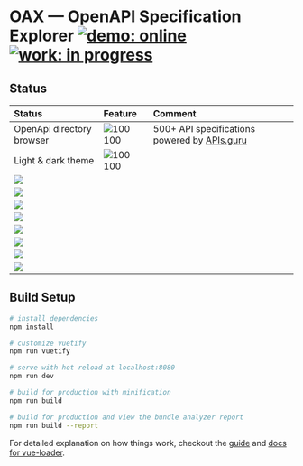 # OAX &mdash; OpenAPI Specification Explorer [![demo: online](https://img.shields.io/badge/demo-online-brightgreen.svg?style=flat-square)](https://darosh.github.io/oax/) [![work: in progress](https://img.shields.io/badge/work-in%20progress-yellow.svg?style=flat-square)](doc/NOTES.md)

## Status

|Status|Feature|Comment|
|:---|:---|:---|
|OpenApi directory browser|![100](https://placehold.it/32/44cc1?text=+) 100| 500+ API specifications powered by [APIs.guru](https://apis.guru/openapi-directory/)
|Light & dark theme|![100](https://placehold.it/32/44cc1?text=+) 100| 
|![](https://img.shields.io/badge/Offline%20%26%20progressive-80%25-brightgreen.svg?style=flat-square)| 
|![](https://img.shields.io/badge/View%20%26%20layout%20options-75%25-brightgreen.svg?style=flat-square)| 
|![](https://img.shields.io/badge/Schema%20%26%20examples-70%25-yellow.svg?style=flat-square)| 
|![](https://img.shields.io/badge/Try%20out%20API-50%25-yellow.svg?style=flat-square)| 
|![](https://img.shields.io/badge/Edit%20specification-30%25-yellow.svg?style=flat-square)| 
|![](https://img.shields.io/badge/Security%20definitions-25%25-red.svg?style=flat-square)| 
|![](https://img.shields.io/badge/Customization%20%26%20configuration-10%25-red.svg?style=flat-square)| 
|![](https://img.shields.io/badge/SEO%20%26%20SSR-0%25-red.svg?style=flat-square)| 

## Build Setup

``` bash
# install dependencies
npm install

# customize vuetify
npm run vuetify

# serve with hot reload at localhost:8080
npm run dev

# build for production with minification
npm run build

# build for production and view the bundle analyzer report
npm run build --report
```

For detailed explanation on how things work, checkout the [guide](http://vuejs-templates.github.io/webpack/) and [docs for vue-loader](http://vuejs.github.io/vue-loader).
